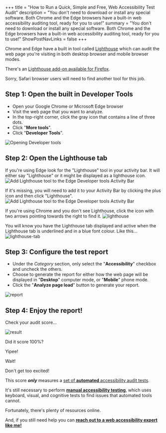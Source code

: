 +++
title = "How to Run a Quick, Simple and Free, Web Accessibility Test Audit"
description = "You don't need to download or install any special software. Both Chrome and the Edge browsers have a built-in web accessibility auditing tool, ready for you to use!"
summary = "You don't need to download or install any special software. Both Chrome and the Edge browsers have a built-in web accessibility auditing tool, ready for you to use!"
ShowPostNavLinks = false
+++

Chrome and Edge have a built in tool called [Lighthouse](https://developer.chrome.com/docs/lighthouse/overview) which can audit the web page you're visiting in both desktop browser and mobile browser modes.

There's an [Lighthouse add-on available for Firefox](https://addons.mozilla.org/en-US/firefox/addon/google-lighthouse/).

Sorry, Safari browser users will need to find another tool for this job.

## Step 1: Open the built in Developer Tools

* Open your Google Chrome or Microsoft Edge browser
* Visit the web page that you want to analyze.
* In the top-right corner, click the gray icon that contains a line of three dots.
* Click "__More tools__".
* Click "__Developer Tools__".

![Opening Developer tools](chrome-developer-tools.png)

## Step 2: Open the Lighthouse tab 

If you're using Edge look for the "Lighthouse" tool in your activity bar. It will either say "Lighthouse" or it might be displayed as a lighthouse icon.
![Add Lighthouse tool to the Edge Developer tools Activity Bar](edge-lighthouse-tab.png)

If it's missing, you will need to add it to your Activity Bar by clicking the plus icon and then click "Lighthouse".
![Add Lighthouse tool to the Edge Developer tools Activity Bar](edge-add-lighthouse-to-activity-bar.png)


If you're using Chrome and you don't see Lighthouse, click the icon with two arrows pointing towards the right to find it.
![lighthouse](lighthouse.png)

You will know you have the Lighthouse tab displayed and active when the Lighthouse tab is underlined and in a blue font colour. Like this...
![lighthouse-tab](lighthouse-tab.png)

## Step 3: Configure the test report

* Under the _Category_ section, only select the "__Accessibility__" checkbox and uncheck the others.
* Choose to generate the report for either how the web page will be displayed in "__Desktop__" computer mode, or "__Mobile__" phone mode.
* Click the "__Analyze page load__" button to generate your report.

![report](report.png)

## Step 4: Enjoy the report!

Check your audit score...

![result](result.png)

Did it score 100%?

Yipee!

Wait!

Don't get too excited!

This score ___only___ measures a [set of __automated__ accessibility audit tests](https://developer.chrome.com/docs/lighthouse/accessibility/scoring).

It's still necessary to perform [__manual accessibility testing__](https://web.dev/learn/accessibility/test-manual), which  uses keyboard, visual, and cognitive tests to find issues that automated tools cannot.

Fortunately, there's plenty of resources online.

And, if you still need help you can __[reach out to a web accessibility expert like me!](https://clarity.fm/rajduggal/precall/free)__


